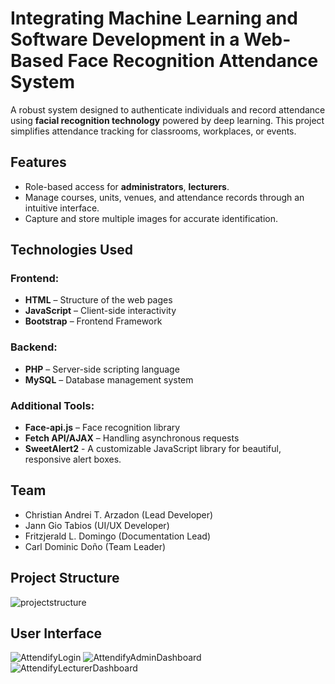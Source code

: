 ﻿# Integrating Machine Learning and Software Development in a Web-Based Face Recognition Attendance System

A robust system designed to authenticate individuals and record attendance using **facial recognition technology** powered by deep learning. This project simplifies attendance tracking for classrooms, workplaces, or events.


## **Features**

- Role-based access for **administrators**, **lecturers**.
- Manage courses, units, venues, and attendance records through an intuitive interface.
- Capture and store multiple images for accurate identification.

## **Technologies Used**

### Frontend:
- **HTML** – Structure of the web pages  
- **JavaScript** – Client-side interactivity  
- **Bootstrap** – Frontend Framework

### Backend:
- **PHP** – Server-side scripting language  
- **MySQL** – Database management system  

### Additional Tools:
- **Face-api.js** – Face recognition library  
- **Fetch API/AJAX** – Handling asynchronous requests
- **SweetAlert2** -  A customizable JavaScript library for beautiful, responsive alert boxes.

## **Team**
- Christian Andrei T. Arzadon (Lead Developer)
- Jann Gio Tabios (UI/UX Developer)
- Fritzjerald L. Domingo (Documentation Lead)
- Carl Dominic Doño (Team Leader)

## Project Structure
![projectstructure](https://github.com/user-attachments/assets/f051145e-3288-4dd1-9174-4906ea11790e)

## User Interface
![AttendifyLogin](https://github.com/user-attachments/assets/9e22603e-bcc8-4e8b-8f8f-f98109df7738)
![AttendifyAdminDashboard](https://github.com/user-attachments/assets/056935af-3c68-4e2d-8f66-6611e81386ce)
![AttendifyLecturerDashboard](https://github.com/user-attachments/assets/3e105a88-c395-4c1b-ae48-0c7abb624857)
